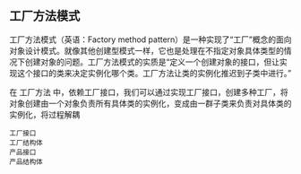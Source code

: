 ## 工厂方法模式

工厂方法模式（英语：Factory method pattern）是一种实现了“工厂”概念的面向对象设计模式。就像其他创建型模式一样，它也是处理在不指定对象具体类型的情况下创建对象的问题。工厂方法模式的实质是“定义一个创建对象的接口，但让实现这个接口的类来决定实例化哪个类。工厂方法让类的实例化推迟到子类中进行。”

在 工厂方法 中，依赖工厂接口，我们可以通过实现工厂接口，创建多种工厂，将对象创建由一个对象负责所有具体类的实例化，变成由一群子类来负责对具体类的实例化，将过程解耦

    工厂接口
    工厂结构体
    产品接口
    产品结构体

```golang

```